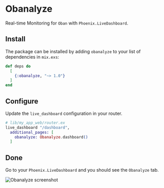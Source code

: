 # Obanalyze

<!-- MDOC !-->

Real-time Monitoring for `Oban` with `Phoenix.LiveDashboard`.

## Install

The package can be installed by adding `obanalyze` to your list of dependencies in `mix.exs`:

```elixir
def deps do
  [
    {:obanalyze, "~> 1.0"}
  ]
end
```

## Configure

Update the `live_dashboard` configuration in your router.

```elixir
# lib/my_app_web/router.ex
live_dashboard "/dashboard",
  additional_pages: [
    obanalyze: Obanalyze.dashboard()
  ]
```

## Done

Go to your `Phoenix.LiveDashboard` and you should see the `Obanalyze` tab.

![Obanalyze screenshot](images/obanalyze.png "Obanalyze")
